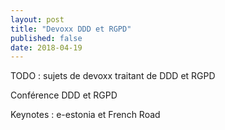 ```yaml
---
layout: post
title: "Devoxx DDD et RGPD"
published: false
date: 2018-04-19
---
```


TODO : sujets de devoxx traitant de DDD et RGPD

Conférence DDD et RGPD

Keynotes : e-estonia et French Road